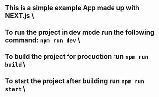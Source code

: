## This is a simple example App made up with NEXT.js \\

## To run the project in dev mode run the following command: `npm run dev` \\

## To build the project for production run `npm run build` \\
## To start the project after building run `npm run start` \\

